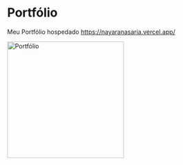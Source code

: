 # Portfólio
Meu Portfólio hospedado <a href="https://nayaranasaria.vercel.app/">https://nayaranasaria.vercel.app/</a>

  <img align="center" alt="Portfólio" height="auto" width="270" src="https://nayaranasaria.vercel.app/img/me.png
">
